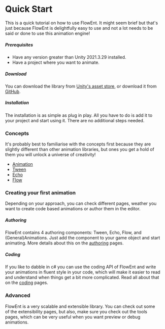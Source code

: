 # Quick Start
This is a quick tutorial on how to use FlowEnt. It might seem brief but that's just because FlowEnt is delightfully easy to use and not a lot needs to be said or done to use this animation engine!

##### Prerequisites
- Have any version greater than Unity 2021.3.29 installed.
- Have a project where you want to animate.

##### Download
You can download the library from [Unity's asset store](https://assetstore.unity.com/packages/tools/animation/flowent-206982), or download it from [GitHub](https://github.com/Fried-Synapse/FlowEnt/releases).

##### Installation
The installation is as simple as plug in play. All you have to do is add it to your project and start using it. There are no additional steps needed.

### Concepts
It's probably best to familiarise with the concepts first because they are slightly different than other animation libraries, but ones you get a hold of them you will unlock a universe of creativity!
- [Animation](~/manual/concepts/animation.md)
- [Tween](~/manual/concepts/tween.md)
- [Echo](~/manual/concepts/echo.md)
- [Flow](~/manual/concepts/flow.md)

### Creating your first animation
Depending on your approach, you can check different pages, weather you want to create code based animations or author them in the editor.

##### Authoring
FlowEnt contains 4 authoring components: Tween, Echo, Flow, and (General)Animations. Just add the component to your game object and start animating. More details about this on the [authoring](~/manual/core/authoring/index.md) pages.

##### Coding
If you like to dabble in c# you can use the coding API of FlowEnt and write your animations in fluent style in your code, which will make it easier to read and understand when things get a bit more complicated. Read all about that on the [coding](~/manual/core/coding/index.md) pages.

### Advanced
FlowEnt is a very scalable and extensible library. You can check out some of the extensibility pages, but also, make sure you check out the tools pages, which can be very useful when you want preview or debug animations.